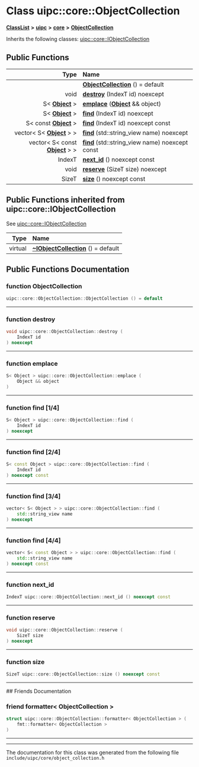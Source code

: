 

# Class uipc::core::ObjectCollection



[**ClassList**](annotated.md) **>** [**uipc**](namespaceuipc.md) **>** [**core**](namespaceuipc_1_1core.md) **>** [**ObjectCollection**](classuipc_1_1core_1_1_object_collection.md)








Inherits the following classes: [uipc::core::IObjectCollection](classuipc_1_1core_1_1_i_object_collection.md)






















































## Public Functions

| Type | Name |
| ---: | :--- |
|   | [**ObjectCollection**](#function-objectcollection) () = default<br> |
|  void | [**destroy**](#function-destroy) (IndexT id) noexcept<br> |
|  S&lt; [**Object**](classuipc_1_1core_1_1_object.md) &gt; | [**emplace**](#function-emplace) ([**Object**](classuipc_1_1core_1_1_object.md) && object) <br> |
|  S&lt; [**Object**](classuipc_1_1core_1_1_object.md) &gt; | [**find**](#function-find-14) (IndexT id) noexcept<br> |
|  S&lt; const [**Object**](classuipc_1_1core_1_1_object.md) &gt; | [**find**](#function-find-24) (IndexT id) noexcept const<br> |
|  vector&lt; S&lt; [**Object**](classuipc_1_1core_1_1_object.md) &gt; &gt; | [**find**](#function-find-34) (std::string\_view name) noexcept<br> |
|  vector&lt; S&lt; const [**Object**](classuipc_1_1core_1_1_object.md) &gt; &gt; | [**find**](#function-find-44) (std::string\_view name) noexcept const<br> |
|  IndexT | [**next\_id**](#function-next_id) () noexcept const<br> |
|  void | [**reserve**](#function-reserve) (SizeT size) noexcept<br> |
|  SizeT | [**size**](#function-size) () noexcept const<br> |


## Public Functions inherited from uipc::core::IObjectCollection

See [uipc::core::IObjectCollection](classuipc_1_1core_1_1_i_object_collection.md)

| Type | Name |
| ---: | :--- |
| virtual  | [**~IObjectCollection**](classuipc_1_1core_1_1_i_object_collection.md#function-iobjectcollection) () = default<br> |






















































## Public Functions Documentation




### function ObjectCollection 

```C++
uipc::core::ObjectCollection::ObjectCollection () = default
```




<hr>



### function destroy 

```C++
void uipc::core::ObjectCollection::destroy (
    IndexT id
) noexcept
```




<hr>



### function emplace 

```C++
S< Object > uipc::core::ObjectCollection::emplace (
    Object && object
) 
```




<hr>



### function find [1/4]

```C++
S< Object > uipc::core::ObjectCollection::find (
    IndexT id
) noexcept
```




<hr>



### function find [2/4]

```C++
S< const Object > uipc::core::ObjectCollection::find (
    IndexT id
) noexcept const
```




<hr>



### function find [3/4]

```C++
vector< S< Object > > uipc::core::ObjectCollection::find (
    std::string_view name
) noexcept
```




<hr>



### function find [4/4]

```C++
vector< S< const Object > > uipc::core::ObjectCollection::find (
    std::string_view name
) noexcept const
```




<hr>



### function next\_id 

```C++
IndexT uipc::core::ObjectCollection::next_id () noexcept const
```




<hr>



### function reserve 

```C++
void uipc::core::ObjectCollection::reserve (
    SizeT size
) noexcept
```




<hr>



### function size 

```C++
SizeT uipc::core::ObjectCollection::size () noexcept const
```




<hr>## Friends Documentation





### friend formatter&lt; ObjectCollection &gt; 

```C++
struct uipc::core::ObjectCollection::formatter< ObjectCollection > (
    fmt::formatter< ObjectCollection >
) 
```




<hr>

------------------------------
The documentation for this class was generated from the following file `include/uipc/core/object_collection.h`

